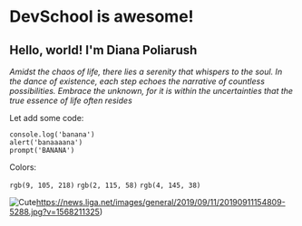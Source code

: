 # DevSchool is awesome!
## Hello, world! I'm Diana Poliarush



_Amidst the chaos of life, there lies a serenity that whispers to the soul. In the dance of existence, each step echoes the narrative of countless possibilities. Embrace the unknown, for it is within the uncertainties that the true essence of life often resides_
 
Let add some code:
```
console.log('banana')
alert('banaaaana')
prompt('BANANA')
```

Colors:

`rgb(9, 105, 218)`
 `rgb(2, 115, 58)`
  `rgb(4, 145, 38)`

![Cute](https://news.liga.net/images/general/2019/09/11/20190911154809-5288.jpg?v=1568211325)https://news.liga.net/images/general/2019/09/11/20190911154809-5288.jpg?v=1568211325)
